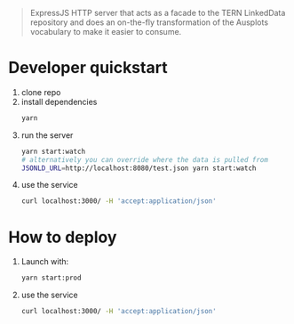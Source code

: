 > ExpressJS HTTP server that acts as a facade to the TERN LinkedData repository
> and does an on-the-fly transformation of the Ausplots vocabulary to make it
> easier to consume.

# Developer quickstart
  1. clone repo
  1. install dependencies
      ```bash
      yarn
      ```
  1. run the server
      ```bash
      yarn start:watch
      # alternatively you can override where the data is pulled from
      JSONLD_URL=http://localhost:8080/test.json yarn start:watch
      ```
  1. use the service
      ```bash
      curl localhost:3000/ -H 'accept:application/json'
      ```

# How to deploy
  1. Launch with:
      ```bash
      yarn start:prod
      ```
  1. use the service
      ```bash
      curl localhost:3000/ -H 'accept:application/json'
      ```
